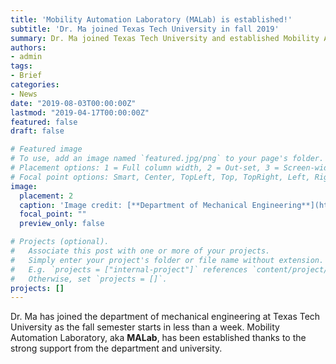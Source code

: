 ```yaml
---
title: 'Mobility Automation Laboratory (MALab) is established!'
subtitle: 'Dr. Ma joined Texas Tech University in fall 2019'
summary: Dr. Ma joined Texas Tech University and established Mobility Automation Laboratory (MALab)
authors:
- admin
tags:
- Brief
categories:
- News
date: "2019-08-03T00:00:00Z"
lastmod: "2019-04-17T00:00:00Z"
featured: false
draft: false

# Featured image
# To use, add an image named `featured.jpg/png` to your page's folder.
# Placement options: 1 = Full column width, 2 = Out-set, 3 = Screen-width
# Focal point options: Smart, Center, TopLeft, Top, TopRight, Left, Right, BottomLeft, Bottom, BottomRight
image:
  placement: 2
  caption: 'Image credit: [**Department of Mechanical Engineering**](https://www.depts.ttu.edu/me/)'
  focal_point: ""
  preview_only: false

# Projects (optional).
#   Associate this post with one or more of your projects.
#   Simply enter your project's folder or file name without extension.
#   E.g. `projects = ["internal-project"]` references `content/project/deep-learning/index.md`.
#   Otherwise, set `projects = []`.
projects: []
---
```


Dr. Ma has joined the department of mechanical engineering at Texas Tech University as the fall semester starts in less than a week. Mobility Automation Laboratory, aka **MALab**, has been established thanks to the strong support from the department and university.
